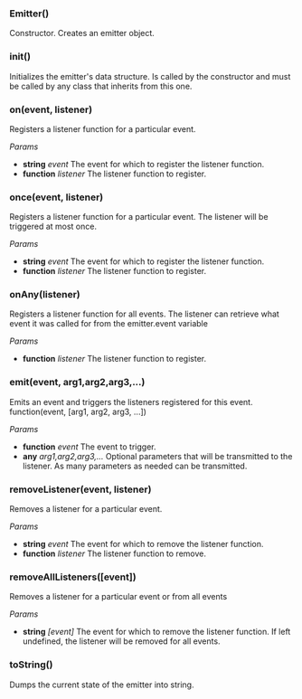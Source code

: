 

<!-- Start index.js -->

### Emitter()

Constructor. Creates an emitter object.

### init()

Initializes the emitter's data structure.
Is called by the constructor and must be called by any class that inherits from this one.

### on(event, listener)

Registers a listener function for a particular event.

_Params_ 

* **string** *event* The event for which to register the listener function.
* **function** *listener* The listener function to register.

### once(event, listener)

Registers a listener function for a particular event. The listener will be triggered at most once.

_Params_ 

* **string** *event* The event for which to register the listener function.
* **function** *listener* The listener function to register.

### onAny(listener)

Registers a listener function for all events.
The listener can retrieve what event it was called for from the emitter.event variable

_Params_ 

* **function** *listener* The listener function to register.

### emit(event, arg1,arg2,arg3,...)

Emits an event and triggers the listeners registered for this event.
function(event, [arg1, arg2, arg3, ...])

_Params_ 

* **function** *event* The event to trigger.
* **any** *arg1,arg2,arg3,...* Optional parameters that will be                 transmitted to the listener. As many parameters as needed can be transmitted.

### removeListener(event, listener)

Removes a listener for a particular event.

_Params_ 

* **string** *event* The event for which to remove the listener function.
* **function** *listener* The listener function to remove.

### removeAllListeners([event])

Removes a listener for a particular event or from all events

_Params_ 

* **string** *[event]* The event for which to remove the listener function. If left undefined, the listener will be removed for all events.

### toString()

Dumps the current state of the emitter into string.

<!-- End index.js -->

